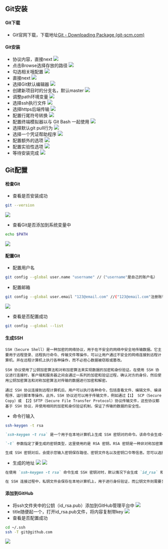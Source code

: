 ## Git安装
#### Git下载
- Git官网下载，下载地址[Git - Downloading Package (git-scm.com)](https://git-scm.com/download/win)
#### Git安装
- 协议内容，直接next
![](annex/Pasted%20image%2020230626214912.png)
- 点击Browse选择存放的路径
![](annex/Pasted%20image%2020230626215121.png)
- 勾选相关哦配置
![](annex/Pasted%20image%2020230626215828.png)
- 直接next
![](annex/Pasted%20image%2020230626215931.png)
- 选择Git默认编辑器
![](annex/Pasted%20image%2020230626215952.png)
- 创建新项目时的分支名，默认master
![](annex/Pasted%20image%2020230626220001.png)
- 调整path环境变量
![](annex/Pasted%20image%2020230626220256.png)
- 选择ssh执行文件
![](annex/Pasted%20image%2020230626220334.png)
- 选择https后端传输
![](Pasted%20image%2020230626220438.png)
- 配置行尾符号转换
![](annex/Pasted%20image%2020230626220508.png)
- 配置终端模拟器以与 Git Bash 一起使用
![](annex/Pasted%20image%2020230626220527.png)
- 选择默认git pull行为
![](annex/Pasted%20image%2020230626220624.png)
- 选择一个凭证帮助程序
![](annex/Pasted%20image%2020230626220705.png)
- 配置额外的选项
![](annex/Pasted%20image%2020230626220755.png)
- 配置实验性选项
![](annex/Pasted%20image%2020230626220829.png)
- 等待安装完成
![](annex/Pasted%20image%2020230626220854.png)
## Git配置
#### 检查Git
- 查看是否安装成功
```bash
git --version
```
![](annex/Pasted%20image%2020230626221245.png)
- 查看Git是否添加到系统变量中
```bash
echo $PATH
```
![](annex/Pasted%20image%2020230626221458.png)
#### 配置Git
- 配置用户名
```bash
git config --global user.name "username" //（"username"是自己的账户名）
```
- 配置邮箱
```bash
git config --global user.email "123@email.com" //("123@email.com"注册账号时用的邮箱)
```
![](annex/Pasted%20image%2020230626222320.png)
- 查看是否配置成功
```bash
git config --global --list
```
#### 生成SSH
```text
SSH（Secure Shell）是一种加密的网络协议，用于在不安全的网络中安全地传输数据。它主要用于远程登录、远程执行命令、传输文件等操作，可以让用户通过不安全的网络连接到远程计算机，并在远程计算机上执行各种操作，而不必担心数据被窃取或篡改。

SSH 协议使用了公钥加密算法和对称加密算法来实现数据的加密和身份验证。在使用 SSH 协议进行连接时，客户端和服务器之间会通过一系列的加密和验证过程，确认对方的身份，然后使用公钥加密算法和对称加密算法对传输的数据进行加密和解密。

通过 SSH 协议连接到远程计算机后，用户可以执行各种命令，包括查看文件、编辑文件、编译程序、运行脚本等操作。此外，SSH 协议还可以用于传输文件，例如通过【1】 SCP（Secure Copy）或 【2】SFTP（Secure File Transfer Protocol）协议传输文件，这些协议都基于 SSH 协议，并使用相同的加密和身份验证机制，保证了传输的数据的安全性。
```
- 命令行输入
```bash
ssh-keygen -t rsa
```
```markdown
`ssh-keygen -t rsa` 是一个用于在本地计算机上生成 SSH 密钥对的命令。该命令会生成一对密钥，包括一个私钥和一个公钥。私钥保存在本地计算机上，用于对 SSH 连接进行身份验证；公钥则可以复制到远程计算机上，用于对 SSH 连接进行加密。

`-t` 参数指定了要生成的密钥类型，这里使用的是 RSA 密钥。RSA 密钥是一种非对称加密算法，可用于加密和解密数据，也可用于身份验证。在生成 RSA 密钥对时，需要指定密钥长度，一般建议使用 2048 位或以上的密钥长度，以保证足够的安全性。

生成 SSH 密钥对后，会提示您输入密钥保存路径、密钥文件名以及密钥口令等信息。您可以选择接受默认值，也可以自定义这些信息。最后，您可以将公钥复制到远程计算机上，以便在 SSH 连接时进行身份验证和加密。
```
- 生成的地址
![](annex/Pasted%20image%2020230626223154.png)
![](annex/Pasted%20image%2020230626223425.png)
```markdown
在使用 `ssh-keygen -t rsa` 命令生成 SSH 密钥对时，默认情况下会生成 `id_rsa` 和 `id_rsa.pub` 两个文件。其中，`id_rsa` 是私钥文件，而 `id_rsa.pub` 则是公钥文件。

在 SSH 连接过程中，私钥文件会保存在本地计算机上，用于进行身份验证，而公钥文件则需要复制到远程计算机上，用于进行加密。
```
#### 添加到GitHub
- 将ssh文件夹中的公钥（id_rsa.pub）添加到GitHub管理平台中
![](annex/Pasted%20image%2020230626223709.png)
- title随便起一个，打开id_rsa.pub文件，将内容复制带key
![](annex/Pasted%20image%2020230626224050.png)
- 查看是否配置成功
```bash
cd ~/.ssh
ssh -T git@github.com
```
![](annex/Pasted%20image%2020230626230801.png)